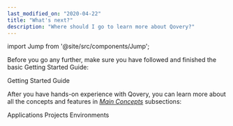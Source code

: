 ```yaml
---
last_modified_on: "2020-04-22"
title: "What's next?"
description: "Where should I go to learn more about Qovery?"
---
```


import Jump from '@site/src/components/Jump';

Before you go any further, make sure you have followed and finished the basic Getting Started Guide:

<Jump to="/guides/getting-started/">Getting Started Guide</Jump>

After you have hands-on experience with Qovery, you can learn more about all the concepts and features in [*Main Concepts*][docs.main-concepts]
subsections:

<Jump to="/docs/main-concepts/application">Applications</Jump>
<Jump to="/docs/main-concepts/project">Projects</Jump>
<Jump to="/docs/main-concepts/environment">Environments</Jump>


[docs.main-concepts]: /docs/main-concepts/

